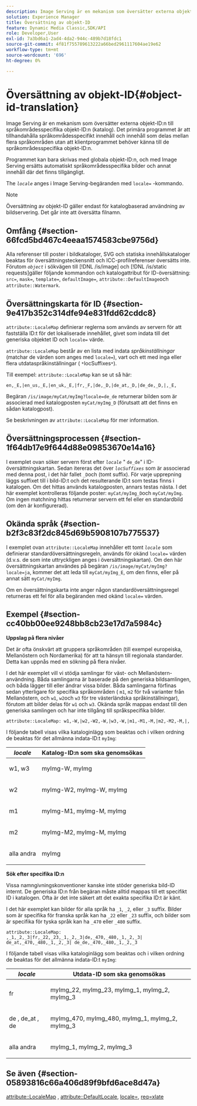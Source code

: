 ```yaml
---
description: Image Serving är en mekanism som översätter externa objekt-ID:n till språkområdesspecifika objekt-ID:n (katalog). Det primära programmet är att tillhandahålla språkområdesspecifikt innehåll och innehåll som delas mellan flera språkområden utan att klientprogrammet behöver känna till de språkområdesspecifika objekt-ID:n.
solution: Experience Manager
title: Översättning av objekt-ID
feature: Dynamic Media Classic,SDK/API
role: Developer,User
exl-id: 7a3bd6a1-2ad4-4da2-944c-489b7d18fdc1
source-git-commit: 4f81f755789613222a66bed2961117604ae19e62
workflow-type: tm+mt
source-wordcount: '696'
ht-degree: 0%

---
```


# Översättning av objekt-ID{#object-id-translation}

Image Serving är en mekanism som översätter externa objekt-ID:n till språkområdesspecifika objekt-ID:n (katalog). Det primära programmet är att tillhandahålla språkområdesspecifikt innehåll och innehåll som delas mellan flera språkområden utan att klientprogrammet behöver känna till de språkområdesspecifika objekt-ID:n.

Programmet kan bara skrivas med globala objekt-ID:n, och med Image Serving ersätts automatiskt språkområdesspecifika bilder och annat innehåll där det finns tillgängligt.

The *`locale`* anges i Image Serving-begäranden med `locale=` -kommando.

>[!NOTE]
>
>Översättning av objekt-ID gäller endast för katalogbaserad användning av bildservering. Det går inte att översätta filnamn.

## Omfång {#section-66fcd5bd467c4eeaa1574583cbe9756d}

Alla referenser till poster i bildkataloger, SVG och statiska innehållskataloger beaktas för översättningsteckensnitt och ICC-profilreferenser översätts inte. Förutom *`object`* i sökvägen till [!DNL /is/image] och [!DNL /is/static requests]gäller följande kommandon och katalogattribut för ID-översättning: `src=`, `mask=`, `template=`, `defaultImage=`, `attribute::DefaultImage`och `attribute::Watermark`.

## Översättningskarta för ID {#section-9e417b352c314dfe94e831fdd62cddc8}

`attribute::LocaleMap` definierar reglerna som används av servern för att fastställa ID:t för det lokaliserade innehållet, givet som indata till det generiska objektet ID och `locale=` värde.

`attribute::LocaleMap` består av en lista med indata *språkinställningar* (matchar de värden som anges med `locale=`), vart och ett med inga eller flera utdataspråkinställningar ( `*`locSuffixes`*`).

Till exempel: `attribute::LocaleMap` kan se ut så här:

`en,_E,|en_us,_E,|en_uk,_E,|fr,_F,|de,_D,|de_at,_D,|de_de,_D,|,_E,`

Begäran `/is/image/myCat/myImg?locale=de_de` returnerar bilden som är associerad med katalogposten `myCat/myImg_D` (förutsatt att det finns en sådan katalogpost).

Se beskrivningen av `attribute::LocaleMap` för mer information.

## Översättningsprocessen {#section-1f64db17e9f644d88e09853670e14a16}

I exemplet ovan söker servern först efter *`locale`* &quot; `de_de`&quot; i ID-översättningskartan. Sedan itereras det över *`locSuffixes`* som är associerad med denna post, i det här fallet `_D`och (tomt suffix). För varje upprepning läggs suffixet till i bild-ID:t och det resulterande ID:t som testas finns i katalogen. Om det hittas används katalogposten, annars testas nästa. I det här exemplet kontrolleras följande poster: `myCat/myImg_D`och `myCat/myImg`. Om ingen matchning hittas returnerar servern ett fel eller en standardbild (om den är konfigurerad).

## Okända språk {#section-b2f3c83f2dc845d69b5908107b775537}

I exemplet ovan `attribute::LocaleMap` innehåller ett tomt *`locale`* som definierar standardöversättningsregeln, används för okänd `locale=` värden (d.v.s. de som inte uttryckligen anges i översättningskartan). Om den här översättningskartan användes på begäran `/is/image/myCat/myImg?locale=ja`, kommer det att leda till `myCat/myImg_E`, om den finns, eller på annat sätt `myCat/myImg`.

Om en översättningskarta inte anger någon standardöversättningsregel returneras ett fel för alla begäranden med okänd `locale=` värden.

## Exempel {#section-cc40bb00ee9248bb8cb23e17d7a5984c}

**Uppslag på flera nivåer**

Det är ofta önskvärt att gruppera språkområden (till exempel europeiska, Mellanöstern och Nordamerika) för att ta hänsyn till regionala standarder. Detta kan uppnås med en sökning på flera nivåer.

I det här exemplet vill vi stödja samlingar för väst- och Mellanöstern-användning. Båda samlingarna är baserade på den generiska bildsamlingen, och båda lägger till eller ändrar vissa bilder. Båda samlingarna förfinas sedan ytterligare för specifika språkområden ( `m1`, `m2` för två varianter från Mellanöstern, och `w1`, `w2`och `w3` för tre västerländska språkinställningar), förutom att bilder delas för `w1` och `w3`. Okända språk mappas endast till den generiska samlingen och har inte tillgång till språkspecifika bilder.

`attribute::LocaleMap: w1,-W,|w2,-W2,-W,|w3,-W,|m1,-M1,-M,|m2,-M2,-M,|,`

I följande tabell visas vilka kataloginlägg som beaktas och i vilken ordning de beaktas för det allmänna indata-ID:t `myImg`:

<table id="table_97EB13E3DB9B48D3A4184D5ECC8E9F86"> 
 <thead> 
  <tr> 
   <th class="entry"> <b> <i>locale</i> </b> </th> 
   <th class="entry"> <b>Katalog-ID:n som ska genomsökas</b> </th> 
  </tr> 
 </thead>
 <tbody> 
  <tr> 
   <td> <p> <span class="codeph"> w1, w3 </span> </p> </td> 
   <td> <p> <span class="codeph"> myImg-W, myImg </span> </p> </td> 
  </tr> 
  <tr> 
   <td> <p> <span class="codeph"> w2 </span> </p> </td> 
   <td> <p> <span class="codeph"> myImg-W2, myImg-W, myImg </span> </p> </td> 
  </tr> 
  <tr> 
   <td> <p> <span class="codeph"> m1 </span> </p> </td> 
   <td> <p> <span class="codeph"> myImg-M1, myImg-M, myImg </span> </p> </td> 
  </tr> 
  <tr> 
   <td> <p> <span class="codeph"> m2 </span> </p> </td> 
   <td> <p> <span class="codeph"> myImg-M2, myImg-M, myImg </span> </p> </td> 
  </tr> 
  <tr> 
   <td> <p>alla andra </p> </td> 
   <td> <p> <span class="codeph"> myImg </span> </p> </td> 
  </tr> 
 </tbody> 
</table>

**Sök efter specifika ID:n**

Vissa namngivningskonventioner kanske inte stöder generiska bild-ID internt. De generiska ID:n från begäran måste alltid mappas till ett specifikt ID i katalogen. Ofta är det inte säkert att det exakta specifika ID:t är känt.

I det här exemplet kan bilder för alla språk ha `_1`, `_2`, eller `_3` suffix. Bilder som är specifika för franska språk kan ha `_22` eller `_23` suffix, och bilder som är specifika för tyska språk kan ha `_470` eller `_480` suffix.

`attribute::LocaleMap: ,_1,_2,_3|fr,_22,_23,_1,_2,_3|de,_470,_480,_1,_2,_3| de_at,_470,_480,_1,_2,_3| de_de,_470,_480,_1,_2,_3`

I följande tabell visas vilka kataloginlägg som beaktas och i vilken ordning de beaktas för det allmänna indata-ID:t `myImg`:

<table id="table_A7EE4AA0F1C24284B83CC4B40622D24F"> 
 <thead> 
  <tr> 
   <th class="entry"> <b> <i>locale</i> </b> </th> 
   <th class="entry"> <b>Utdata-ID som ska genomsökas</b> </th> 
  </tr> 
 </thead>
 <tbody> 
  <tr> 
   <td> <p> <span class="codeph"> fr </span> </p> </td> 
   <td> <p> <span class="codeph"> myImg_22, myImg_23, myImg_1, myImg_2, myImg_3 </span> </p> </td> 
  </tr> 
  <tr> 
   <td> <p> <span class="codeph"> de </span>, <span class="codeph"> de_at </span>, <span class="codeph"> de </span> </p> </td> 
   <td> <p> <span class="codeph"> myImg_470, myImg_480, myImg_1, myImg_2, myImg_3 </span> </p> </td> 
  </tr> 
  <tr> 
   <td> <p>alla andra </p> </td> 
   <td> <p> <span class="codeph"> myImg_1, myImg_2, myImg_3 </span> </p> </td> 
  </tr> 
 </tbody> 
</table>

## Se även {#section-05893816c66a406d89f9bfd6ace8d47a}

[attribute::LocaleMap](../../../../../is-api/image-catalog/image-serving-api-ref/c-image-catalog-reference/c-attributes-reference/r-localemap.md#reference-49bbf598f8ea47c3a563755cef306318) , [attribute::DefaultLocale](../../../../../is-api/image-catalog/image-serving-api-ref/c-image-catalog-reference/c-attributes-reference/r-defaultlocale.md#reference-69462ad9923f464f80c2c012342a6b6b), [locale=](../../../../../is-api/http-ref/image-serving-api-ref/c-http-protocol-reference/c-command-reference/r-locale.md#reference-8a846b2fbc004a12821b956ed3b25cfb), [req=xlate](../../../../../is-api/http-ref/image-serving-api-ref/c-http-protocol-reference/c-command-reference/r-req/r-req.md#reference-907cdb4a97034db7ad94695f25552e76)
